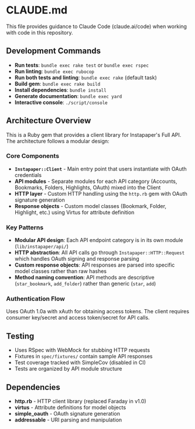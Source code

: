 # CLAUDE.md

This file provides guidance to Claude Code (claude.ai/code) when working with code in this repository.

## Development Commands

- **Run tests**: `bundle exec rake test` or `bundle exec rspec`
- **Run linting**: `bundle exec rubocop`
- **Run both tests and linting**: `bundle exec rake` (default task)
- **Build gem**: `bundle exec rake build`
- **Install dependencies**: `bundle install`
- **Generate documentation**: `bundle exec yard`
- **Interactive console**: `./script/console`

## Architecture Overview

This is a Ruby gem that provides a client library for Instapaper's Full API. The architecture follows a modular design:

### Core Components

- **`Instapaper::Client`** - Main entry point that users instantiate with OAuth credentials
- **API modules** - Separate modules for each API category (Accounts, Bookmarks, Folders, Highlights, OAuth) mixed into the Client
- **HTTP layer** - Custom HTTP handling using the `http.rb` gem with OAuth signature generation
- **Response objects** - Custom model classes (Bookmark, Folder, Highlight, etc.) using Virtus for attribute definition

### Key Patterns

- **Modular API design**: Each API endpoint category is in its own module (`lib/instapaper/api/`)
- **HTTP abstraction**: All API calls go through `Instapaper::HTTP::Request` which handles OAuth signing and response parsing
- **Custom response objects**: API responses are parsed into specific model classes rather than raw hashes
- **Method naming convention**: API methods are descriptive (`star_bookmark`, `add_folder`) rather than generic (`star`, `add`)

### Authentication Flow

Uses OAuth 1.0a with xAuth for obtaining access tokens. The client requires consumer key/secret and access token/secret for API calls.

## Testing

- Uses RSpec with WebMock for stubbing HTTP requests
- Fixtures in `spec/fixtures/` contain sample API responses
- Test coverage tracked with SimpleCov (disabled in CI)
- Tests are organized by API module structure

## Dependencies

- **http.rb** - HTTP client library (replaced Faraday in v1.0)
- **virtus** - Attribute definitions for model objects
- **simple_oauth** - OAuth signature generation
- **addressable** - URI parsing and manipulation